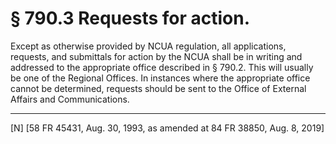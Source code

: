 # § 790.3   Requests for action.

Except as otherwise provided by NCUA regulation, all applications, requests, and submittals for action by the NCUA shall be in writing and addressed to the appropriate office described in § 790.2. This will usually be one of the Regional Offices. In instances where the appropriate office cannot be determined, requests should be sent to the Office of External Affairs and Communications.



---

[N] [58 FR 45431, Aug. 30, 1993, as amended at 84 FR 38850, Aug. 8, 2019]




